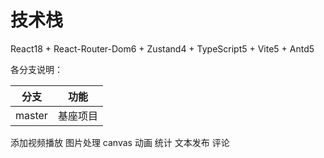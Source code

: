 # 技术栈

React18 + React-Router-Dom6 + Zustand4 + TypeScript5 + Vite5 + Antd5

各分支说明：

| 分支           |        功能        |
| -------------- | :----------------: |
| master         |      基座项目      |


添加视频播放 图片处理 canvas 动画 统计 文本发布  评论 